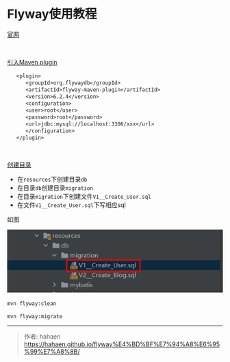 # Flyway使用教程


[官网](https://flywaydb.org/documentation/)

<br>

[引入Maven plugin](https://flywaydb.org/documentation/usage/maven/)

```
   <plugin>
      <groupId>org.flywaydb</groupId>
      <artifactId>flyway-maven-plugin</artifactId>
      <version>6.2.4</version>
      <configuration>
      <user>root</user>
      <password>root</password>
      <url>jdbc:mysql://localhost:3306/xxx</url>
      </configuration>
   </plugin>

```
<br>

[创建目录](https://flywaydb.org/documentation/concepts/migrations#versioned-migrations)

* 在`resources`下创建目录`db`
* 在目录`db`创建目录`migration`
* 在目录`migration`下创建文件`V1__Create_User.sql`
* 在文件`V1__Create_User.sql`下写相应sql

如图

![创建目录图](/img/Flyway使用教程/创建目录图.png)

```
mvn flyway:clean
```

```
mvn flyway:migrate
```






---

> 作者: hahaen  
> https://hahaen.github.io/flyway%E4%BD%BF%E7%94%A8%E6%95%99%E7%A8%8B/

